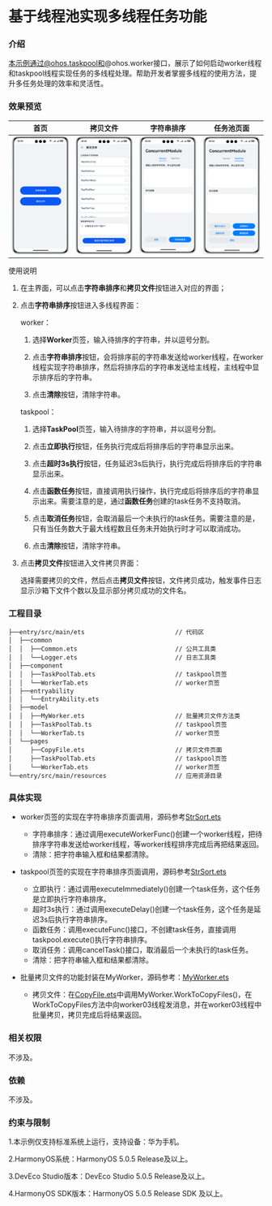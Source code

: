# 基于线程池实现多线程任务功能

### 介绍

本示例通过@ohos.taskpool和@ohos.worker接口，展示了如何启动worker线程和taskpool线程实现任务的多线程处理。帮助开发者掌握多线程的使用方法，提升多任务处理的效率和灵活性。

### 效果预览

| 首页                                | 拷贝文件                                 | 字符串排序                            | 任务池页面                           |
|-----------------------------------|--------------------------------------|----------------------------------| ------------------------------------ |
| ![](screenshots/device/index.png) | ![](screenshots/device/copyFile.png) | ![](screenshots/device/worker.png) | ![](screenshots/device/taskpool.png) |

使用说明

1. 在主界面，可以点击**字符串排序**和**拷贝文件**按钮进入对应的界面；

2. 点击**字符串排序**按钮进入多线程界面：

   worker：

    1. 选择**Worker**页签，输入待排序的字符串，并以逗号分割。

    2. 点击**字符串排序**按钮，会将排序前的字符串发送给worker线程，在worker线程实现字符串排序，然后将排序后的字符串发送给主线程，主线程中显示排序后的字符串。

    3. 点击**清除**按钮，清除字符串。

   taskpool：

    1. 选择**TaskPool**页签，输入待排序的字符串，并以逗号分割。

    2. 点击**立即执行**按钮，任务执行完成后将排序后的字符串显示出来。

    3. 点击**超时3s执行**按钮，任务延迟3s后执行，执行完成后将排序后的字符串显示出来。

    4. 点击**函数任务**按钮，直接调用执行操作，执行完成后将排序后的字符串显示出来。需要注意的是，通过**函数任务**创建的task任务不支持取消。

    5. 点击**取消任务**按钮，会取消最后一个未执行的task任务。需要注意的是，只有当任务数大于最大线程数且任务未开始执行时才可以取消成功。

    6. 点击**清除**按钮，清除字符串。

3. 点击**拷贝文件**按钮进入文件拷贝界面：

   选择需要拷贝的文件，然后点击**拷贝文件**按钮，文件拷贝成功，触发事件日志显示沙箱下文件个数以及显示部分拷贝成功的文件名。

### 工程目录

```
├──entry/src/main/ets                         // 代码区
│  ├──common
│  │  ├──Common.ets                           // 公共工具类
│  │  └──Logger.ets                           // 日志工具类
│  ├──component
│  │  ├──TaskPoolTab.ets                      // taskpool页签
│  │  └──WorkerTab.ets                        // worker页签
│  ├──entryability
│  │  └──EntryAbility.ets  
│  ├──model
│  │  ├──MyWorker.ets                         // 批量拷贝文件方法类
│  │  ├──TaskPoolTab.ts                       // taskpool页签
│  │  └──WorkerTab.ts                         // worker页签
│  └──pages
│     ├──CopyFile.ets                         // 拷贝文件页面
│     ├──TaskPoolTab.ets                      // taskpool页签
│     └──WorkerTab.ets                        // worker页签
└──entry/src/main/resources                   // 应用资源目录
```

### 具体实现

* worker页签的实现在字符串排序页面调用，源码参考[StrSort.ets](entry/src/main/ets/pages/StrSort.ets)
    * 字符串排序：通过调用executeWorkerFunc()创建一个worker线程，把待排序字符串发送给worker线程，等worker线程排序完成后再把结果返回。
    * 清除：把字符串输入框和结果都清除。

* taskpool页签的实现在字符串排序页面调用，源码参考[StrSort.ets](entry/src/main/ets/pages/StrSort.ets)
    * 立即执行：通过调用executeImmediately()创建一个task任务，这个任务是立即执行字符串排序。
    * 超时3s执行：通过调用executeDelay()创建一个task任务，这个任务是延迟3s后执行字符串排序。
    * 函数任务：调用executeFunc()接口，不创建task任务，直接调用taskpool.execute()执行字符串排序。
    * 取消任务：调用cancelTask()接口，取消最后一个未执行的task任务。
    * 清除：把字符串输入框和结果都清除。

* 批量拷贝文件的功能封装在MyWorker，源码参考：[MyWorker.ets](entry/src/main/ets/model/MyWorker.ets)

    * 拷贝文件：在[CopyFile.ets](entry/src/main/ets/pages/CopyFile.ets)中调用MyWorker.WorkToCopyFiles()，在WorkToCopyFiles方法中向worker03线程发消息，并在worker03线程中批量拷贝，拷贝完成后将结果返回。

### 相关权限

不涉及。

### 依赖

不涉及。

### 约束与限制

1.本示例仅支持标准系统上运行，支持设备：华为手机。

2.HarmonyOS系统：HarmonyOS 5.0.5 Release及以上。

3.DevEco Studio版本：DevEco Studio 5.0.5 Release及以上。

4.HarmonyOS SDK版本：HarmonyOS 5.0.5 Release SDK 及以上。